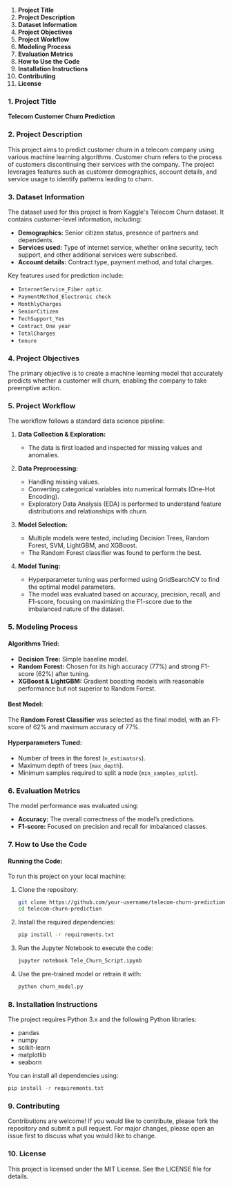1. **Project Title**
2. **Project Description**
3. **Dataset Information**
4. **Project Objectives**
5. **Project Workflow**
6. **Modeling Process**
7. **Evaluation Metrics**
8. **How to Use the Code**
9. **Installation Instructions**
10. **Contributing**
11. **License**

### 1. Project Title

**Telecom Customer Churn Prediction**

### 2. Project Description

This project aims to predict customer churn in a telecom company using various machine learning algorithms. Customer churn refers to the process of customers discontinuing their services with the company. The project leverages features such as customer demographics, account details, and service usage to identify patterns leading to churn.

### 3. Dataset Information

The dataset used for this project is from Kaggle's Telecom Churn dataset. It contains customer-level information, including:

- **Demographics:** Senior citizen status, presence of partners and dependents.
- **Services used:** Type of internet service, whether online security, tech support, and other additional services were subscribed.
- **Account details:** Contract type, payment method, and total charges.

Key features used for prediction include:

- `InternetService_Fiber optic`
- `PaymentMethod_Electronic check`
- `MonthlyCharges`
- `SeniorCitizen`
- `TechSupport_Yes`
- `Contract_One year`
- `TotalCharges`
- `tenure`

### 4. Project Objectives

The primary objective is to create a machine learning model that accurately predicts whether a customer will churn, enabling the company to take preemptive action.

### 5. Project Workflow

The workflow follows a standard data science pipeline:

1. **Data Collection & Exploration:** 
   - The data is first loaded and inspected for missing values and anomalies.
   
2. **Data Preprocessing:**
   - Handling missing values.
   - Converting categorical variables into numerical formats (One-Hot Encoding).
   - Exploratory Data Analysis (EDA) is performed to understand feature distributions and relationships with churn.


3. **Model Selection:**
   - Multiple models were tested, including Decision Trees, Random Forest, SVM, LightGBM, and XGBoost.
   - The Random Forest classifier was found to perform the best.

4. **Model Tuning:**
   - Hyperparameter tuning was performed using GridSearchCV to find the optimal model parameters.
   - The model was evaluated based on accuracy, precision, recall, and F1-score, focusing on maximizing the F1-score due to the imbalanced nature of the dataset.

### 5. Modeling Process

#### Algorithms Tried:

- **Decision Tree:** Simple baseline model.
- **Random Forest:** Chosen for its high accuracy (77%) and strong F1-score (62%) after tuning.
- **XGBoost & LightGBM:** Gradient boosting models with reasonable performance but not superior to Random Forest.

#### Best Model:

The **Random Forest Classifier** was selected as the final model, with an F1-score of 62% and maximum accuracy of 77%.

#### Hyperparameters Tuned:

- Number of trees in the forest (`n_estimators`).
- Maximum depth of trees (`max_depth`).
- Minimum samples required to split a node (`min_samples_split`).

### 6. Evaluation Metrics

The model performance was evaluated using:

- **Accuracy:** The overall correctness of the model’s predictions.
- **F1-score:** Focused on precision and recall for imbalanced classes.


### 7. How to Use the Code

#### Running the Code:

To run this project on your local machine:

1. Clone the repository:
   ```bash
   git clone https://github.com/your-username/telecom-churn-prediction.git
   cd telecom-churn-prediction
   ```

2. Install the required dependencies:
   ```bash
   pip install -r requirements.txt
   ```

3. Run the Jupyter Notebook to execute the code:
   ```bash
   jupyter notebook Tele_Churn_Script.ipynb
   ```

4. Use the pre-trained model or retrain it with:
   ```bash
   python churn_model.py
   ```

### 8. Installation Instructions

The project requires Python 3.x and the following Python libraries:

- pandas
- numpy
- scikit-learn
- matplotlib
- seaborn

You can install all dependencies using:
```bash
pip install -r requirements.txt
```

### 9. Contributing

Contributions are welcome! If you would like to contribute, please fork the repository and submit a pull request. For major changes, please open an issue first to discuss what you would like to change.

### 10. License

This project is licensed under the MIT License. See the LICENSE file for details.
